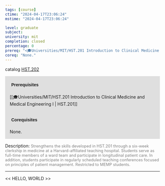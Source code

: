 ```yaml
---
tags: [course]
ctime: "2024-04-17T23:06:24"
mstime: "2024-04-17T23:06:24"

level: graduate
subject: 
university: mit
completion: closed
percentage: 0
prereq: "<🎓Universities/MIT/HST.201 Introduction to Clinical Medicine and Medical Engineering I>"
coreq: "None."
---
```


catalog [HST.202](http://student.mit.edu/catalog/mHSTa.html#HST.202)

<span style="display: block; padding: 15px; background-color: rgb(100, 100, 100, 0.2);"><font id="m_prereq4007_0" style="display: block; font-family: Arial, sans-serif; font-weight: bold; padding: 5px">Prerequisites</font><br><span id="prereq4007_0">[[🎓Universities/MIT/HST.201 Introduction to Clinical Medicine and Medical Engineering I | HST.201]]</span></span>
<span style="display: block; padding: 15px; background-color: rgb(100, 100, 100, 0.2);"><font id="m_coreq4007_0" style="display: block; font-family: Arial, sans-serif; font-weight: bold; padding: 5px">Corequisites</font><br><span id="coreq4007_0">None.</span></span>

<font style="">Description:</font>
<font style="color: grey; font-size: 0.8rem;">Strengthens the skills developed in HST.201 through a six-week clerkship in medicine at a Harvard-affiliated teaching hospital. Students serve as full-time members of a ward team and participate in longitudinal patient care. In addition, students participate in regularly scheduled teaching conferences focused on principles of patient management. Restricted to MEMP students.</font>



---

<< HELLO, WORLD >>
